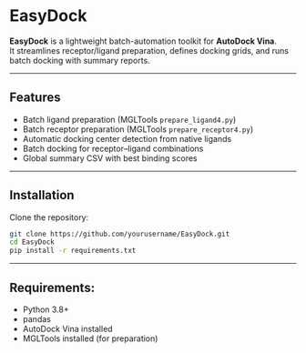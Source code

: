# EasyDock

**EasyDock** is a lightweight batch-automation toolkit for **AutoDock Vina**.  
It streamlines receptor/ligand preparation, defines docking grids, and runs batch docking with summary reports.

---

## Features
- Batch ligand preparation (MGLTools `prepare_ligand4.py`)
- Batch receptor preparation (MGLTools `prepare_receptor4.py`)
- Automatic docking center detection from native ligands
- Batch docking for receptor–ligand combinations
- Global summary CSV with best binding scores

---

## Installation
Clone the repository:
```bash
git clone https://github.com/yourusername/EasyDock.git
cd EasyDock
pip install -r requirements.txt
```

---

## Requirements:
- Python 3.8+
- pandas
- AutoDock Vina installed
- MGLTools installed (for preparation)

